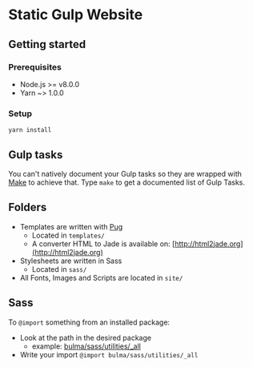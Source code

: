 # Static Gulp Website

## Getting started

### Prerequisites

* Node.js >= v8.0.0
* Yarn ~> 1.0.0

### Setup

`yarn install`

## Gulp tasks

You can't natively document your Gulp tasks so they are wrapped with [Make](https://www.gnu.org/software/make/) to achieve that. Type `make` to get a documented list of Gulp Tasks.

## Folders
* Templates are written with [Pug](https://pugjs.org/api/getting-started.html)
  * Located in `templates/`
  * A converter HTML to Jade is available on: [http://html2jade.org](http://html2jade.org)
* Stylesheets are written in Sass
  * Located in `sass/`
* All Fonts, Images and Scripts are located in `site/`

## Sass
To `@import` something from an installed package:

* Look at the path in the desired package 
  * example: [bulma/sass/utilities/_all](https://github.com/jgthms/bulma/blob/master/sass/utilities/_all.sass)
* Write your import `@import bulma/sass/utilities/_all`